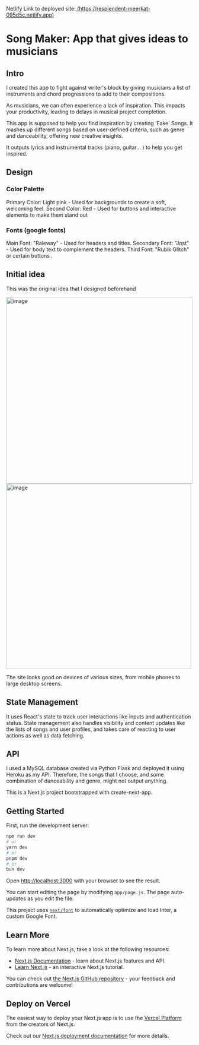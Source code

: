 Netlify Link to deployed site:[ (https://resplendent-meerkat-095d5c.netlify.app)](https://resplendent-meerkat-095d5c.netlify.app)

# Song Maker: App that gives ideas to musicians

## Intro

I created this app to fight against writer's block by giving musicians a list of instruments and chord progressions to add to their compositions.

As musicians, we can often experience a lack of inspiration. This impacts your productivity, leading to delays in musical project completion.

This app is supposed to help you find inspiration by creating 'Fake' Songs. It mashes up different songs based on user-defined criteria, such as genre and danceability, offering new creative insights.

It outputs lyrics and instrumental tracks (piano, guitar… ) to help you get inspired.

## Design

### Color Palette

Primary Color: Light pink - Used for backgrounds to create a soft, welcoming feel. Second Color: Red - Used for buttons and interactive elements to make them stand out

### Fonts (google fonts)

Main Font: "Raleway" - Used for headers and titles. Secondary Font: "Jost" - Used for body text to complement the headers. Third Font: "Rubik Glitch" or certain buttons .

## Initial idea

This was the original idea that I designed beforehand

<img width="503" alt="image" src="https://github.com/Serenwfs/songmaker2/assets/116518998/16e2087f-406d-4f2f-8b65-abfbb1d56656">

<img width="499" alt="image" src="https://github.com/Serenwfs/songmaker2/assets/116518998/c5de0123-cdfd-48c2-8cf7-4d1516f4f93e">

The site looks good on devices of various sizes, from mobile phones to large desktop screens.

## State Management

It uses React's state to track user interactions like inputs and authentication status. State management also handles visibility and content updates like the lists of songs and user profiles, and takes care of reacting to user actions as well as data fetching.

## API

I used a MySQL database created via Python Flask and deployed it using Heroku as my API. Therefore, the songs that I choose, and some combination of danceability and genre, might not output anything.

This is a Next.js project bootstrapped with create-next-app.



## Getting Started

First, run the development server:

```bash
npm run dev
# or
yarn dev
# or
pnpm dev
# or
bun dev
```

Open [http://localhost:3000](http://localhost:3000) with your browser to see the result.

You can start editing the page by modifying `app/page.js`. The page auto-updates as you edit the file.

This project uses [`next/font`](https://nextjs.org/docs/basic-features/font-optimization) to automatically optimize and load Inter, a custom Google Font.

## Learn More

To learn more about Next.js, take a look at the following resources:

- [Next.js Documentation](https://nextjs.org/docs) - learn about Next.js features and API.
- [Learn Next.js](https://nextjs.org/learn) - an interactive Next.js tutorial.

You can check out [the Next.js GitHub repository](https://github.com/vercel/next.js/) - your feedback and contributions are welcome!

## Deploy on Vercel

The easiest way to deploy your Next.js app is to use the [Vercel Platform](https://vercel.com/new?utm_medium=default-template&filter=next.js&utm_source=create-next-app&utm_campaign=create-next-app-readme) from the creators of Next.js.

Check out our [Next.js deployment documentation](https://nextjs.org/docs/deployment) for more details.
